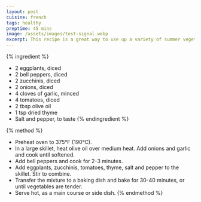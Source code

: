 ```yaml
---
layout: post
cuisine: french
tags: healthy
preptime: 45 mins
image: /assets/images/test-signal.webp
excerpt: This recipe is a great way to use up a variety of summer vegetables, and it's a delicious and healthy dish that is easy to make.
---
```


{% ingredient %}
- 2 eggplants, diced
- 2 bell peppers, diced
- 2 zucchinis, diced
- 2 onions, diced
- 4 cloves of garlic, minced
- 4 tomatoes, diced
- 2 tbsp olive oil
- 1 tsp dried thyme
- Salt and pepper, to taste
{% endingredient %}

{% method %}
- Preheat oven to 375°F (190°C).
- In a large skillet, heat olive oil over medium heat. Add onions and garlic and cook until softened.
- Add bell peppers and cook for 2-3 minutes.
- Add eggplants, zucchinis, tomatoes, thyme, salt and pepper to the skillet. Stir to combine.
- Transfer the mixture to a baking dish and bake for 30-40 minutes, or until vegetables are tender.
- Serve hot, as a main course or side dish.
{% endmethod %}